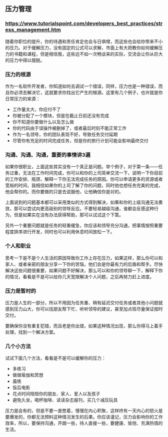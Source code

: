 ## 压力管理
### https://www.tutorialspoint.com/developers_best_practices/stress_management.htm
随着你职位的提升，你的待遇和责任肯定也会与日俱增，而这些也会给你带来不小的压力。对于缓解压力，没有固定的公式可以求解，市面上有大把教你如何缓解压力的书籍和课程，但是相信我，这些远不如一次畅谈来的实际，交流会让你从巨大的压力中得以摆脱。

### 压力的根源
作为一名软件开发者，你知道如何去调试一个错误，同样，压力也是一种错误，而且你必须去解决它，这就要求你找出它产生的根源。这里有几个例子，也许就是你日常压力的来源：
- 工作量太大，你应付不了
- 你被分配了一个模块，但是在截止日前还没有完成
- 你不知道你要做什么以及怎么做
- 你的代码由于误操作被删掉了，或者最后时刻不能正常工作
- 作为一名领导，你的团队表现不好，导致任务交付延期
- 尽管你有充足的时间完成任务，但是你的旅行计划可能会影响最终交付

### 沟通、沟通、沟通，重要的事情讲3遍
如果你很职业，上面这些其实没有一个真正是问题。举个例子，对于第一条——任务过重，无法在工作时间完成，你可以和你的上司简单交流一下，说明一下你目前的工作安排、瓶颈，解释一下你无法完成任务的原因。你可以申请更多的资源或者宽裕的时间，我相信如果你的上司了解了你的问题，同时他也想任务完美的完成，他会帮你的。而你要做的只是去说服他，让他确信你是对的。

上面说到的问题基本都可以采用类似的方式得到解决，如果和你的上级沟通无法奏效，那可以尝试向更高级别的领导反应。不要轻易越级沟通，谁都会反感这种行为，但是如果实在没有办法获得帮助，那可以试试这个下策。

另外一个重要问题就是任务的轻重缓急，你应该和领导充分沟通，把事情按照重要程度排序进行开发，同时也可以利用休息时间放松一下。

### 个人和职业
思考一下是不是个人生活的原因导致你工作上存在压力，如果这样，那么你可以和家人、或者亲密的朋友分享一下你的苦恼，他们会是你最有力的后盾和帮手。尽快解决这些问题很重要，如果问题不好解决，那么可以和你的领导聊一下，解释下你的情况，看看是不是可以给你几天宽限解决个人问题，之后再努力赶上进度。

### 压力是暂时的
压力是人生的一部分，所以不用因为任务重、稍有延迟交付任务或者其他小问题就感到压力山大，你可以找朋友帮下忙、听听领导的建议，甚至加点班尽量保证按时交付。

要确保你没有重复犯错，而且老是你出错，如果这种情况出现，那么你得马上着手处理，找到一个解决方案。

### 几个小方法
试试下面几个方法，看看是不是可以缓解你的压力：
- 多练习
- 做做瑜伽和冥想
- 晨练
- 饭后电影
- 花点时间陪陪你的朋友、家人、爱人以及孩子
- 避免久坐，喝杯咖啡、读读杂志报刊，买几个减压玩具

压力是会有的，但是不要一直憋着，慢慢在内心积聚，这样终有一天内心的怒火是要爆发的，你都无法预料这种情况发生的后果。你应该谨记，压力会影响你的工作效率，所以，要保持沟通，开朗一些，待人直接一些，要健康、愉悦、充满热情的生活。